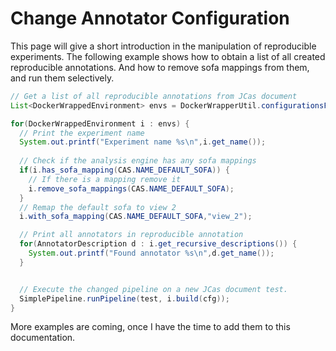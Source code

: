 # Change Annotator Configuration
This page will give a short introduction in the manipulation of reproducible experiments. The following example shows how to obtain a list of all created reproducible annotations. And how to remove sofa mappings from them, and run them selectively.

```java
// Get a list of all reproducible annotations from JCas document
List<DockerWrappedEnvironment> envs = DockerWrapperUtil.configurationsFromJCas(jc);

for(DockerWrappedEnvironment i : envs) {
  // Print the experiment name
  System.out.printf("Experiment name %s\n",i.get_name());
  
  // Check if the analysis engine has any sofa mappings
  if(i.has_sofa_mapping(CAS.NAME_DEFAULT_SOFA)) {
    // If there is a mapping remove it
    i.remove_sofa_mappings(CAS.NAME_DEFAULT_SOFA);
  }
  // Remap the default sofa to view 2
  i.with_sofa_mapping(CAS.NAME_DEFAULT_SOFA,"view_2");

  // Print all annotators in reproducible annotation
  for(AnnotatorDescription d : i.get_recursive_descriptions()) {
    System.out.printf("Found annotator %s\n",d.get_name());
  }


  // Execute the changed pipeline on a new JCas document test.
  SimplePipeline.runPipeline(test, i.build(cfg));
}
```


More examples are coming, once I have the time to add them to this documentation.
